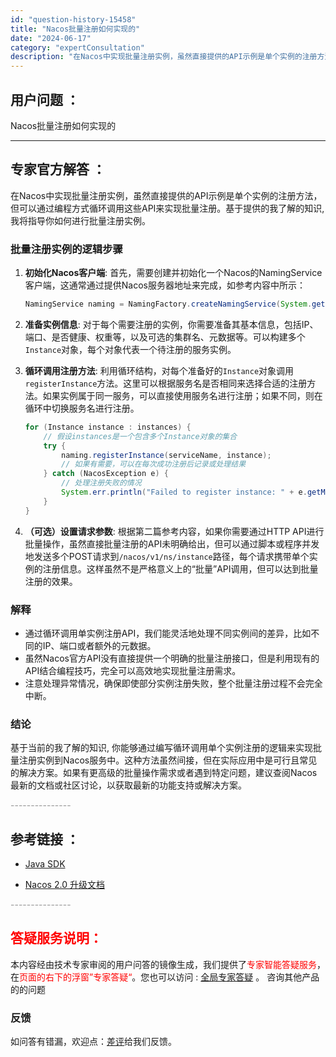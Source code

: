 ```yaml
---
id: "question-history-15458"
title: "Nacos批量注册如何实现的"
date: "2024-06-17"
category: "expertConsultation"
description: "在Nacos中实现批量注册实例，虽然直接提供的API示例是单个实例的注册方法，但可以通过编程方式循环调用这些API来实现批量注册。基于提供的我了解的知识, 我将指导你如何进行批量注册实例。### 批量注册实例的逻辑步骤1. **初始化Nacos客户端**:   首先，需要创建并初始化一个Nacos的"
---
```


## 用户问题 ： 
 Nacos批量注册如何实现的  

---------------
## 专家官方解答 ：

在Nacos中实现批量注册实例，虽然直接提供的API示例是单个实例的注册方法，但可以通过编程方式循环调用这些API来实现批量注册。基于提供的我了解的知识, 我将指导你如何进行批量注册实例。

### 批量注册实例的逻辑步骤

1. **初始化Nacos客户端**:
   首先，需要创建并初始化一个Nacos的NamingService客户端，这通常通过提供Nacos服务器地址来完成，如参考内容中所示：
   ```java
   NamingService naming = NamingFactory.createNamingService(System.getProperty("serveAddr"));
   ```
   
2. **准备实例信息**:
   对于每个需要注册的实例，你需要准备其基本信息，包括IP、端口、是否健康、权重等，以及可选的集群名、元数据等。可以构建多个`Instance`对象，每个对象代表一个待注册的服务实例。

3. **循环调用注册方法**:
   利用循环结构，对每个准备好的`Instance`对象调用`registerInstance`方法。这里可以根据服务名是否相同来选择合适的注册方法。如果实例属于同一服务，可以直接使用服务名进行注册；如果不同，则在循环中切换服务名进行注册。

   ```java
   for (Instance instance : instances) {
       // 假设instances是一个包含多个Instance对象的集合
       try {
           naming.registerInstance(serviceName, instance);
           // 如果有需要，可以在每次成功注册后记录或处理结果
       } catch (NacosException e) {
           // 处理注册失败的情况
           System.err.println("Failed to register instance: " + e.getMessage());
       }
   }
   ```

4. **（可选）设置请求参数**:
   根据第二篇参考内容，如果你需要通过HTTP API进行批量操作，虽然直接批量注册的API未明确给出，但可以通过脚本或程序并发地发送多个POST请求到`/nacos/v1/ns/instance`路径，每个请求携带单个实例的注册信息。这样虽然不是严格意义上的“批量”API调用，但可以达到批量注册的效果。

### 解释

- 通过循环调用单实例注册API，我们能灵活地处理不同实例间的差异，比如不同的IP、端口或者额外的元数据。
- 虽然Nacos官方API没有直接提供一个明确的批量注册接口，但是利用现有的API结合编程技巧，完全可以高效地实现批量注册需求。
- 注意处理异常情况，确保即使部分实例注册失败，整个批量注册过程不会完全中断。

### 结论

基于当前的我了解的知识, 你能够通过编写循环调用单个实例注册的逻辑来实现批量注册实例到Nacos服务中。这种方法虽然间接，但在实际应用中是可行且常见的解决方案。如果有更高级的批量操作需求或者遇到特定问题，建议查阅Nacos最新的文档或社区讨论，以获取最新的功能支持或解决方案。


<font color="#949494">---------------</font> 


## 参考链接 ：

* [Java SDK](https://nacos.io/docs/latest/guide/user/sdk)
 
 * [Nacos 2.0 升级文档](https://nacos.io/docs/latest/upgrading/200-upgrading)


 <font color="#949494">---------------</font> 
 


## <font color="#FF0000">答疑服务说明：</font> 

本内容经由技术专家审阅的用户问答的镜像生成，我们提供了<font color="#FF0000">专家智能答疑服务</font>，在<font color="#FF0000">页面的右下的浮窗”专家答疑“</font>。您也可以访问 : [全局专家答疑](https://answer.opensource.alibaba.com/docs/intro) 。 咨询其他产品的的问题

### 反馈
如问答有错漏，欢迎点：[差评](https://ai.nacos.io/user/feedbackByEnhancerGradePOJOID?enhancerGradePOJOId=15528)给我们反馈。
